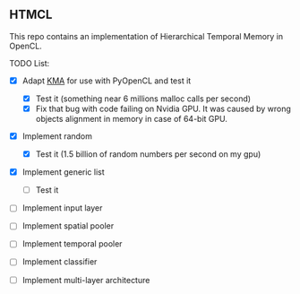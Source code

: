 ## HTMCL

This repo contains an implementation of Hierarchical Temporal Memory in OpenCL.

TODO List:
- [x] Adapt [KMA](https://github.com/RSpliet/KMA) for use with PyOpenCL and test it
    - [x] Test it (something near 6 millions malloc calls per second)
    - [x] Fix that bug with code failing on Nvidia GPU. It was caused by wrong objects alignment in memory in case of 64-bit GPU.
- [x] Implement random
    - [x] Test it (1.5 billion of random numbers per second on my gpu)
- [x] Implement generic list
    - [ ] Test it
- [ ] Implement input layer
- [ ] Implement spatial pooler
- [ ] Implement temporal pooler
- [ ] Implement classifier
- [ ] Implement multi-layer architecture


